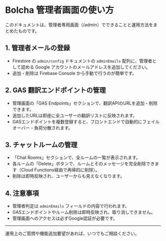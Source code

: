 # Bolcha 管理者画面の使い方

このドキュメントは、管理者専用画面（/admin）でできることと運用方法をまとめたものです。

## 1. 管理者メールの登録
- Firestore の `admin/config` ドキュメントの `adminEmails` 配列に、管理者として認める Google アカウントのメールアドレスを追加してください。
- 追加・削除は Firebase Console から手動で行うのが簡単です。

## 2. GAS 翻訳エンドポイントの管理
- 管理画面の「GAS Endpoints」セクションで、翻訳APIのURLを追加・削除できます。
- 追加したURLは即座に全ユーザーの翻訳リストに反映されます。
- GASエンドポイントを複数登録すると、フロントエンドで自動的にフェイルオーバー・負荷分散されます。

## 3. チャットルームの管理
- 「Chat Rooms」セクションで、全ルームの一覧が表示されます。
- 各ルームの「Delete」ボタンで、ルームとそのメッセージを完全削除できます（Cloud Functions経由で再帰的に削除）。
- 削除は即時反映され、ユーザーからも見えなくなります。

## 4. 注意事項
- 管理者判定は `adminEmails` フィールドの内容で行われます。
- GASエンドポイントやルーム削除は即時反映され、取り消しできません。
- 管理画面へのアクセスは必ずGoogle認証が必要です。

---

運用上のご質問や機能追加要望があれば、いつでもご相談ください。
